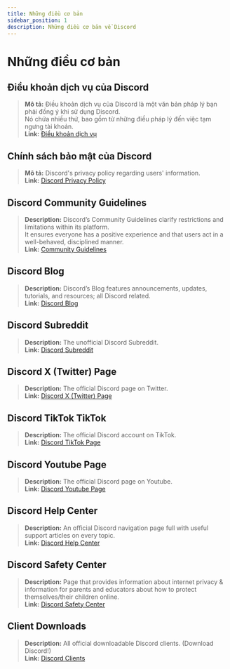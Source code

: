 ```yaml
---
title: Những điều cơ bản
sidebar_position: 1
description: Những điều cơ bản về Discord
---
```


# Những điều cơ bản

## Điều khoản dịch vụ của Discord 
> __Mô tả:__ Điều khoản dịch vụ của Discord là một văn bản pháp lý bạn phải đồng ý khi sử dụng Discord.   <br/>
Nó chứa nhiều thứ, bao gồm từ những điều pháp lý đến việc tạm ngưng tài khoản.   <br/>
__Link:__ [Điều khoản dịch vụ](https://dis.gd/terms)

## Chính sách bảo mật của Discord
> __Mô tả:__ Discord's privacy policy regarding users' information.  <br/>
__Link:__ [Discord Privacy Policy](https://discord.com/privacy)

## Discord Community Guidelines
> __Description:__ Discord’s Community Guidelines clarify restrictions and limitations within its platform.   <br/>
It ensures everyone has a positive experience and that users act in a well-behaved, disciplined manner.   <br/>
__Link:__ [Community Guidelines](https://dis.gd/guidelines)

## Discord Blog
> __Description:__ Discord’s Blog features announcements, updates, tutorials, and resources; all Discord related.   <br/>
__Link:__ [Discord Blog](https://discord.com/blog)
 
## Discord Subreddit
> __Description:__ The unofficial Discord Subreddit.   <br/>
__Link:__ [Discord Subreddit](https://www.reddit.com/r/discordapp/)

## Discord X (Twitter) Page
> __Description:__ The official Discord page on Twitter.   <br/>
__Link:__ [Discord X (Twitter) Page](https://twitter.com/discord)

## Discord TikTok TikTok
> __Description:__ The official Discord account on TikTok.   <br/>
__Link:__ [Discord TikTok Page](https://tiktok.com/@discord)

## Discord Youtube Page
> __Description:__  The official Discord page on Youtube.   <br/>
__Link:__ [Discord Youtube Page](https://www.youtube.com/c/discord)

## Discord Help Center
> __Description:__ An official Discord navigation page full with useful support articles on every topic.   <br/>
__Link:__ [Discord Help Center](https://support.discord.com)

## Discord Safety Center
> __Description:__ Page that provides information about internet privacy & information for parents and educators about how to protect themselves/their children online.  <br/>
__Link:__ [Discord Safety Center](https://discord.com/safety)

## Client Downloads
> __Description:__ All official downloadable Discord clients. (Download Discord!)   <br/>
__Link:__ [Discord Clients](https://discord.com/download)
